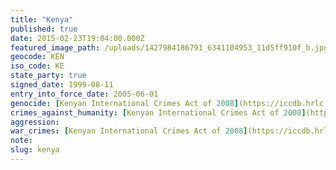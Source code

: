 ```yaml
---
title: "Kenya"
published: true
date: 2015-02-23T19:04:00.000Z
featured_image_path: /uploads/1427984186791_6341104953_11d5ff910f_b.jpg
geocode: KEN
iso_code: KE
state_party: true
signed_date: 1999-08-11
entry_into_force_date: 2005-06-01
genocide: [Kenyan International Crimes Act of 2008](https://iccdb.hrlc.net/data/doc/309/keyword/46/)
crimes_against_humanity: [Kenyan International Crimes Act of 2008](https://iccdb.hrlc.net/data/doc/309/keyword/13/)
aggression:
war_crimes: [Kenyan International Crimes Act of 2008](https://iccdb.hrlc.net/data/doc/309/keyword/145/)
note:
slug: kenya
---
```

